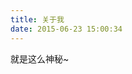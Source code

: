 ```yaml
---
title: 关于我
date: 2015-06-23 15:00:34
---
```


就是这么神秘~

<div id="he-plugin-standard"></div>
<script>
WIDGET = {
  CONFIG: {
    "layout": 1,
    "width": "450",
    "height": "150",
    "background": 1,
    "dataColor": "FFFFFF",
    "borderRadius": 5,
    "key": "6b0ba07564434d1e94de1058a0d25df1"
  }
}
</script>
<script src="https://widget.heweather.net/standard/static/js/he-standard-common.js?v=1.1"></script>
